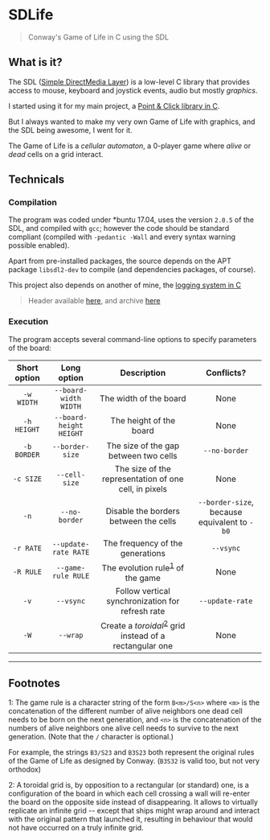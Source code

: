 # SDLife

> Conway's Game of Life in C using the SDL


## What is it?

The SDL ([Simple DirectMedia Layer](http://www.libsdl.org)) is a low-level C
library that provides access to mouse, keyboard and joystick events, audio but
mostly *graphics*.

I started using it for my main project, a
[Point & Click library in C](https://github.com/Moonstroke/C-SDL-Point-Click).

But I always wanted to make my very own Game of Life with graphics, and the SDL
being awesome, I went for it.

The Game of Life is a *cellular automaton*, a 0-player game where *alive* or
*dead* cells on a grid interact.


## Technicals

### Compilation

The program was coded under *buntu 17.04, uses the version `2.0.5` of the SDL,
and compiled with `gcc`; however the code should be standard compliant (compiled
with `-pedantic -Wall` and every syntax warning possible enabled).

Apart from pre-installed packages, the source depends on the APT package
`libsdl2-dev` to compile (and dependencies packages, of course).

This project also depends on another of mine, the [logging system in C](https://github.com/Moonstroke/C-log.git)

> Header available [here](https://drive.google.com/uc?id=1abiyY2pTgT5ADHqDJs_0YMSv3cDdelAq),
> and archive [here](https://drive.google.com/uc?id=10YVKVufUiqVuuotLexu5ZQHP4d_UvKq0)


### Execution

The program accepts several command-line options to specify parameters of the
board:

Short option|Long option|Description|Conflicts?
:----:|:---:|:----:|:----:
`-w WIDTH`|`--board-width WIDTH`|The width of the board|None
`-h HEIGHT`|`--board-height  HEIGHT`|The height of the board|None
`-b BORDER`|`--border-size`|The size of the gap between two cells|`--no-border`
`-c SIZE`|`--cell-size`|The size of the representation of one cell, in pixels|None
`-n`|`--no-border`|Disable the borders between the cells|`--border-size`, because equivalent to `-b0`
`-r RATE`|`--update-rate RATE`|The frequency of the generations|`--vsync`
`-R RULE`|`--game-rule RULE`|The evolution rule<sup>[1](#1)</sup> of the game|None
`-v`|`--vsync`|Follow vertical synchronization for refresh rate|`--update-rate`
`-W`|`--wrap`|Create a *toroidal*<sup>[2](#2)</sup> grid instead of a rectangular one|None


***

## Footnotes

<a name="1">1</a>: The game rule is a character string of the form `B<m>/S<n>`
where `<m>` is the concatenation of the different number of alive neighbors one
dead cell needs to be born on the next generation, and `<n>` is the
concatenation of the numbers of alive neighbors one alive cell needs to survive
to the next generation. (Note that the `/` character is optional.)

For example, the strings `B3/S23` and `B3S23` both represent the original rules
of the Game of Life as designed by Conway. (`B3S32` is valid too, but not very
orthodox)

<a name="2">2</a>: A toroidal grid is, by opposition to a rectangular (or
standard) one, is a configuration of the board in which each cell crossing a
wall will re-enter the board on the opposite side instead of disappearing. It
allows to virtually replicate an infinite grid -- except that ships might wrap
around and interact with the original pattern that launched it, resulting in
behaviour that would not have occurred on a truly infinite grid.


